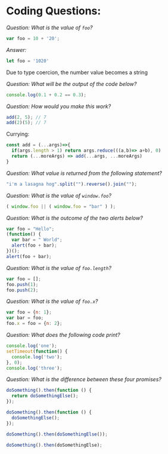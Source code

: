 # Coding Questions:

*Question: What is the value of `foo`?*
```javascript
var foo = 10 + '20';
```

*Answer:*
```js
let foo = '1020'
```
Due to type coercion, the number value becomes a string

*Question: What will be the output of the code below?*
```javascript
console.log(0.1 + 0.2 == 0.3);
```


*Question: How would you make this work?*
```javascript
add(2, 5); // 7
add(2)(5); // 7
```

Currying:
```javascript 
const add = (...args)=>{
  if(args.length > 1) return args.reduce(((a,b)=> a+b), 0)
  return (...moreArgs) => add(...args, ...moreArgs)
}

```

*Question: What value is returned from the following statement?*
```javascript
"i'm a lasagna hog".split("").reverse().join("");
```

*Question: What is the value of `window.foo`?*
```javascript
( window.foo || ( window.foo = "bar" ) );
```

*Question: What is the outcome of the two alerts below?*
```javascript
var foo = "Hello";
(function() {
  var bar = " World";
  alert(foo + bar);
})();
alert(foo + bar);
```

*Question: What is the value of `foo.length`?*
```javascript
var foo = [];
foo.push(1);
foo.push(2);
```

*Question: What is the value of `foo.x`?*
```javascript
var foo = {n: 1};
var bar = foo;
foo.x = foo = {n: 2};
```

*Question: What does the following code print?*
```javascript
console.log('one');
setTimeout(function() {
  console.log('two');
}, 0);
console.log('three');
```

*Question: What is the difference between these four promises?*
```javascript
doSomething().then(function () {
  return doSomethingElse();
});

doSomething().then(function () {
  doSomethingElse();
});

doSomething().then(doSomethingElse());

doSomething().then(doSomethingElse);
```
